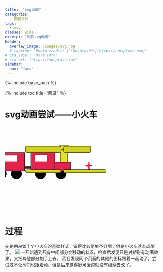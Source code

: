```yaml
---
title:  "svg动画"
categories: 
  - 网页设计
tags:
  - svg
classes: wide
excerpt: "制作svg动画"
header:
  overlay_image: /images/svg.jpg
  # caption: "Photo credit: [**Unsplash**](https://unsplash.com)"
# cta_label: "More Info"
# cta_url: "https://unsplash.com"
sidebar:
  nav: "docs"
---
```

{% include base_path %}

{% include toc title="目录" %}

# svg动画尝试——小火车

<html>
	<head>
		<meta charset="UTF-8">
		<title></title>
	</head>
	<body>
		<?xml version="1.0" encoding="utf-8"?>
	<svg version="1.1" id="图层_1" xmlns="http://www.w3.org/2000/svg" xmlns:xlink="http://www.w3.org/1999/xlink" x="0px" y="0px"
	 viewBox="0 0 1366 768" style="enable-background:new 0 0 1366 768;" xml:space="preserve">
<style type="text/css">
	.st0{fill:#3A180C;}
	.st1{stroke:#000000;stroke-width:3;stroke-miterlimit:10;}
	.st2{fill:#E2234C;stroke:#000000;stroke-width:4;stroke-miterlimit:10;}
	.st3{fill:#E2234C;stroke:#000000;stroke-width:3;stroke-miterlimit:10;}
	.st4{fill:#E0E024;stroke:#000000;stroke-width:3;stroke-miterlimit:10;}
	.st5{fill:#E0E024;stroke:#000000;stroke-width:2;stroke-miterlimit:10;}
	.st6{fill:#E2234C;}
	.st7{fill:#D1D126;stroke:#000000;stroke-width:3;stroke-miterlimit:10;}
	.st8{fill:#FFFFFF;}
</style>
<rect x="457" y="358" class="st0" width="71" height="20"/>
<rect x="142" y="358" class="st0" width="57" height="20"/>
<circle class="st1" cx="399" cy="422" r="45.5"/>
<circle class="st1" cx="267" cy="422" r="45.5"/>
<circle class="st1" cx="794" cy="422" r="45.5"/>
<circle class="st1" cx="612" cy="422" r="45.5"/>
<rect x="200" y="235" class="st2" width="275" height="163"/>
<rect x="528" y="235" class="st3" width="213" height="163"/>
<rect x="741" y="317" class="st3" width="141" height="81"/>
<rect x="788" y="206" class="st4" width="62" height="111"/>
<rect x="777" y="173" class="st5" width="84" height="33"/>
<g>
	<g>
		<path class="st6" d="M716.7,359.2c16,0.9,31.9,0,47.6-2.5c7.6-1.2,4.4-12.8-3.2-11.6c-14.7,2.3-29.6,2.9-44.5,2.1
			C709,346.8,709,358.8,716.7,359.2L716.7,359.2z"/>
	</g>
</g>
<g>
	<g>
		<path class="st6" d="M739.7,349.7c7.7,0,7.7-12,0-12C731.9,337.7,731.9,349.7,739.7,349.7L739.7,349.7z"/>
	</g>
</g>
<g>
	<g>
		<path class="st6" d="M742.7,343.7c7.7,0,7.7-12,0-12C734.9,331.7,734.9,343.7,742.7,343.7L742.7,343.7z"/>
	</g>
</g>
<g>
	<g>
		<path class="st6" d="M742.3,336.3c7.7,0,7.7-12,0-12C734.6,324.3,734.6,336.3,742.3,336.3L742.3,336.3z"/>
	</g>
</g>
<g>
	<g>
		<path class="st6" d="M741.7,331.7c7.7,0,7.7-12,0-12C733.9,319.7,733.9,331.7,741.7,331.7L741.7,331.7z"/>
	</g>
</g>
<g>
	<g>
		<path class="st6" d="M741,331c7.7,0,7.7-12,0-12C733.3,319,733.3,331,741,331L741,331z"/>
	</g>
</g>
<g>
	<g>
		<path class="st6" d="M741.3,330.7c7.7,0,7.7-12,0-12C733.6,318.7,733.6,330.7,741.3,330.7L741.3,330.7z"/>
	</g>
</g>
<g>
	<g>
		<path class="st6" d="M739.3,330.7c7.7,0,7.7-12,0-12C731.6,318.7,731.6,330.7,739.3,330.7L739.3,330.7z"/>
	</g>
</g>
<g>
	<g>
		<path class="st6" d="M731.4,352.3c-0.3,5.5,0.4,11.1,2.3,16.4c0.9,2.3,2.1,4.6,2.5,7c0.6,3.4-0.3,6.9-1,10.2
			c-1.6,7.5,10,10.8,11.6,3.2c1.3-6.4,2.4-12.8,0.3-19.1c-2-6.2-4.1-11-3.7-17.7C743.9,344.6,731.9,344.7,731.4,352.3L731.4,352.3z"
			/>
	</g>
</g>
<g>
	<g>
		<path class="st6" d="M741.3,394.7c7.7,0,7.7-12,0-12C733.6,382.7,733.6,394.7,741.3,394.7L741.3,394.7z"/>
	</g>
</g>
<g>
	<g>
		<path class="st6" d="M740.3,395.7c7.7,0,7.7-12,0-12C732.6,383.7,732.6,395.7,740.3,395.7L740.3,395.7z"/>
	</g>
</g>
<g>
	<g>
		<path class="st6" d="M740.3,396c7.7,0,7.7-12,0-12C732.6,384,732.6,396,740.3,396L740.3,396z"/>
	</g>
</g>
<g>
	<g>
		<path class="st6" d="M742.3,396c7.7,0,7.7-12,0-12C734.6,384,734.6,396,742.3,396L742.3,396z"/>
	</g>
</g>
<g>
	<g>
		<path class="st6" d="M741.3,396c7.7,0,7.7-12,0-12C733.6,384,733.6,396,741.3,396L741.3,396z"/>
	</g>
</g>
<g>
	<g>
		<path class="st6" d="M740.3,396c7.7,0,7.7-12,0-12C732.6,384,732.6,396,740.3,396L740.3,396z"/>
	</g>
</g>
<g>
	<g>
		<path class="st6" d="M740.7,396.3c7.7,0,7.7-12,0-12C732.9,384.3,732.9,396.3,740.7,396.3L740.7,396.3z"/>
	</g>
</g>
<rect x="152" y="333" class="st0" width="13" height="30"/>
<path class="st7" d="M482.5,234.5h-289c-6.6,0-12-5.4-12-12v-32c0-6.6,5.4-12,12-12h289c6.6,0,12,5.4,12,12v32
	C494.5,229.1,489.1,234.5,482.5,234.5z"/>
<path class="st7" d="M744.5,234.5h-215c-6.6,0-12-5.4-12-12v-32c0-6.6,5.4-12,12-12h215c6.6,0,12,5.4,12,12v32
	C756.5,229.1,751.1,234.5,744.5,234.5z"/>
<path class="st7" d="M481.5,412.5h-289c-6.6,0-12-5.4-12-12v-1c0-6.6,5.4-12,12-12h289c6.6,0,12,5.4,12,12v1
	C493.5,407.1,488.1,412.5,481.5,412.5z"/>
<path class="st7" d="M881.5,413.5h-351c-6.6,0-12-5.4-12-12v-3c0-6.6,5.4-12,12-12h351c6.6,0,12,5.4,12,12v3
	C893.5,408.1,888.1,413.5,881.5,413.5z"/>
<rect x="266.5" y="258.5" class="st8" width="137.5" height="53.5"/>
<rect x="565.5" y="255.5" class="st8" width="108.5" height="56.5"/>
</svg>
<style>
	rect {
  transform: translateX(-300px);
  animation: run .8s infinite;
  animation-duration: 3s;
  animation-fill-mode: forwards;
  animation-timing-function:ease;
  transform-origin: bottom;
}

    path {
  transform: translateX(-300px);
  animation: run .8s infinite;
  animation-duration: 3s;
  animation-fill-mode: forwards;
  animation-timing-function:ease;
  transform-origin: bottom;
}
    circle {
  transform: translateX(-300px);
  animation: run .8s infinite;
  animation-duration: 3s;
  animation-fill-mode: forwards;
  animation-timing-function:ease;
  transform-origin: bottom;
}

@-webkit-keyframes run {
  90% {
    transform: skew(-5deg);
  }
 
  100% {
    transform: skew(0deg);
  }
  
}
</style>
	</body>
</html>

# 过程
先是用Ai做了个小火车的基础样式，做得比较简单不好看，但是小火车基本成型了。
![](https://upload-images.jianshu.io/upload_images/9437529-a980bfc0c75abc71.jpg?imageMogr2/auto-orient/strip%7CimageView2/2/w/1240)
一开始遇到只有中间部分会移动的状况，检查后发现只是对矩形有动画效果，又把其他部分加了上去。
而且发现同个页面的其他的图标跟着一起动了。尝试过不让他们也跟着动，但是后来觉得挺可爱的就没有继续去改了。

